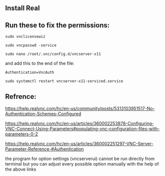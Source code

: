 ## Install Real

## Run these to fix the permissions:
`sudo vnclicensewiz`

`sudo vncpasswd -service` 

`sudo nano /root/.vnc/config.d/vncserver-x11`

and add this to the end of the file:

`Authentication=VncAuth`

`sudo systemctl restart vncserver-x11-serviced.service`

## Refrence:
https://help.realvnc.com/hc/en-us/community/posts/5313103951517-No-Authentication-Schemes-Configured

https://help.realvnc.com/hc/en-us/articles/360002253878-Configuring-VNC-Connect-Using-Parameters#populating-vnc-configuration-files-with-parameters-0-2 

https://help.realvnc.com/hc/en-us/articles/360002251297-VNC-Server-Parameter-Reference-#Authentication

the program for option settings (vncserverui) cannot be run directly from terminal but you can adjust every possible option manually with the help of the above links
